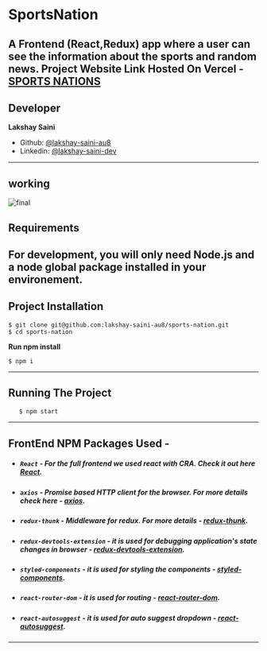 # SportsNation
A Frontend (React,Redux) app where a user can see the information about the sports and random news.
Project Website Link Hosted On Vercel - [SPORTS NATIONS](https://sports-nation.vercel.app/)
---
## Developer
**Lakshay Saini**
- Github: [@lakshay-saini-au8](https://github.com/lakshay-saini-au8)
- Linkedin: [@lakshay-saini-dev](https://www.linkedin.com/in/lakshay-saini-dev/)
---
## working

![final](https://github.com/lakshay-saini-au8/sports-nation/blob/master/final.gif)

## Requirements
For development, you will only need Node.js and a node global package installed in your environement.
---
## Project Installation
```
$ git clone git@github.com:lakshay-saini-au8/sports-nation.git
$ cd sports-nation
```
**Run npm install**
```
$ npm i
```
---

## Running The Project
```sh
   $ npm start
```
---

## FrontEnd NPM Packages Used -
- ##### `React` - For the full frontend we used react with CRA. Check it out here [React](https://www.npmjs.com/package/react).
- ##### `axios` - Promise based HTTP client for the browser. For more details check here - [axios](https://www.npmjs.com/package/axios).
- ##### `redux-thunk` - Middleware for redux. For more details - [redux-thunk](https://www.npmjs.com/package/redux-thunk).
- ##### `redux-devtools-extension` - it is used for debugging application's state changes in browser - [redux-devtools-extension](https://www.npmjs.com/package/redux-devtools-extension).
- ##### `styled-components` - it is used for styling the components - [styled-components](https://github.com/styled-components/styled-components).
- ##### `react-router-dom` - it is used for routing - [react-router-dom](https://www.npmjs.com/package/react-router-dom).
- ##### `react-autosuggest` - it is used for auto suggest dropdown - [react-autosuggest](https://www.npmjs.com/package/react-autosuggest).
---
